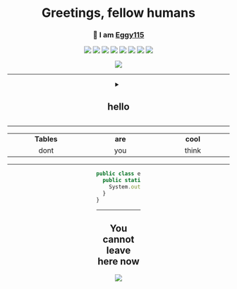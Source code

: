 <h1 align="center">
  Greetings, fellow humans
</h1>
<h3 align="center">
  👋 I am <a href="https://github.com/Eggy115">Eggy115</a>
</h3>

<p align="center">
  <img src="https://img.shields.io/badge/Eggy115-red" />     
  <img src="https://img.shields.io/badge/Eggy115-orange" /> 
  <img src="https://img.shields.io/badge/Eggy115-yellow" /> 
  <img src="https://img.shields.io/badge/Eggy115-yellowgreen" /> 
  <img src="https://img.shields.io/badge/Eggy115-green" /> 
  <img src="https://img.shields.io/badge/Eggy115-brightgreen" /> 
  <img src="https://img.shields.io/badge/Eggy115-blue" />   
  <img src="https://img.shields.io/badge/Eggy115-lightgrey" />    
  <div align="center">   
  <img src="https://user-images.githubusercontent.com/79756011/215318161-5a460e76-2d8c-4441-b20e-2ae1ee036ff5.svg"/>
</p>

<hr>

<details closed> 
  <summary><h2>hello</h2></summary>
  hello
I exist     
*I make project*      
**I have not been using github for long**     
***Eggy115 on top***     
<ins>Technology is pretty spooky yo</ins>        
~~I am stuck~~     
Eggy115 always win and never lose    
</details>
<hr>

<div align="center" style="width:100%"> 
  <table>
    <tr>
      <td align="center" width="100px"><b>Tables<b></td>
      <td align="center" width="100px"><b>are<b></td>
      <td align="center" width="100px"><b>cool<b></td>
    </tr>
    <tr>
      <td valign="center" align="center" width="300px">
        dont
      </td>      
      <td valign="center" align="center" width="300px">
        you
      </td>
      <td valign="center" align="center" width="300px">
        think
      </td>
    </tr>
  </table>
</div>
<hr>   
<div align="left" style="width:20%"> 

```js
public class eggy115 {
  public static void main(String[] args) {
    System.out.println("Eggy115");
  }
}
```

  
<hr>  
</p>

<h2 align="center"> You cannot leave here now </h2>
<p align="center">
  <img src="https://capsule-render.vercel.app/api?type=waving&color=gradient&height=65&section=footer"/>
</p>
